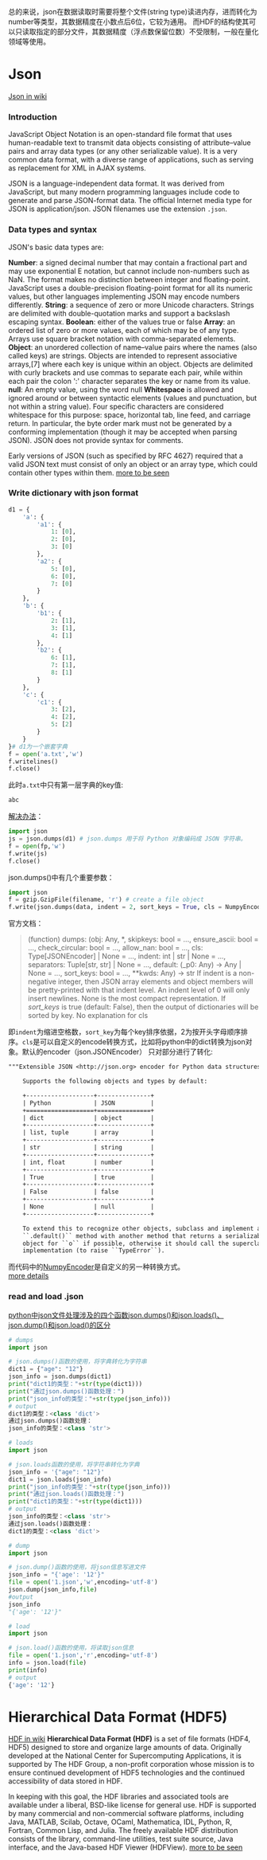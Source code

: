 
总的来说，json在数据读取时需要将整个文件(string type)读进内存，进而转化为number等类型，其数据精度在小数点后6位，它较为通用。
而HDF的结构使其可以只读取指定的部分文件，其数据精度（浮点数保留位数）不受限制，一般在量化领域等使用。

# Json
[Json in wiki](https://en.wikipedia.org/wiki/JSON)
### Introduction
JavaScript Object Notation is an open-standard file format that uses human-readable text to transmit data objects consisting of attribute–value pairs and array data types (or any other serializable value). It is a very common data format, with a diverse range of applications, such as serving as replacement for XML in AJAX systems.

JSON is a language-independent data format. It was derived from JavaScript, but many modern programming languages include code to generate and parse JSON-format data. The official Internet media type for JSON is application/json. JSON filenames use the extension `.json`.

### Data types and syntax

JSON's basic data types are:

**Number**: a signed decimal number that may contain a fractional part and may use exponential E notation, but cannot include non-numbers such as NaN. The format makes no distinction between integer and floating-point. JavaScript uses a double-precision floating-point format for all its numeric values, but other languages implementing JSON may encode numbers differently.
**String**: a sequence of zero or more Unicode characters. Strings are delimited with double-quotation marks and support a backslash escaping syntax.
**Boolean**: either of the values true or false
**Array**: an ordered list of zero or more values, each of which may be of any type. Arrays use square bracket notation with comma-separated elements.
**Object**: an unordered collection of name–value pairs where the names (also called keys) are strings. Objects are intended to represent associative arrays,[7] where each key is unique within an object. Objects are delimited with curly brackets and use commas to separate each pair, while within each pair the colon ':' character separates the key or name from its value.
**null**: An empty value, using the word null
**Whitespace** is allowed and ignored around or between syntactic elements (values and punctuation, but not within a string value). Four specific characters are considered whitespace for this purpose: space, horizontal tab, line feed, and carriage return. In particular, the byte order mark must not be generated by a conforming implementation (though it may be accepted when parsing JSON). JSON does not provide syntax for comments.

Early versions of JSON (such as specified by RFC 4627) required that a valid JSON text must consist of only an object or an array type, which could contain other types within them.
[more to be seen](https://en.wikipedia.org/wiki/JSON)

### Write dictionary with json format
```python
d1 = {
    'a': {
        'a1': {
            1: [0],
            2: [0],
            3: [0]
        },
        'a2': {
            5: [0],
            6: [0],
            7: [0]
        }
    },
    'b': {
        'b1': {
            2: [1],
            3: [1],
            4: [1]
        },
        'b2': {
            6: [1],
            7: [1],
            8: [1]
        }
    },
    'c': {
        'c1': {
            3: [2],
            4: [2],
            5: [2]
        }
    }
}# d1为一个嵌套字典
f = open('a.txt','w')
f.writelines()
f.close()
```
此时`a.txt`中只有第一层字典的key值:
```txt
abc
```
[解决办法](https://www.cnblogs.com/xiexiaokui/p/10788828.html)：  
```python
import json
js = json.dumps(d1) # json.dumps 用于将 Python 对象编码成 JSON 字符串。
f = open(fp,'w')
f.write(js)
f.close()
```
json.dumps()中有几个重要参数：
```python
import json
f = gzip.GzipFile(filename, 'r') # create a file object
f.write(json.dumps(data, indent = 2, sort_keys = True, cls = NumpyEncoder))
```
官方文档：
>(function) dumps: (obj: Any, *, skipkeys: bool = ..., ensure_ascii: bool = ..., check_circular: bool = ..., allow_nan: bool = ..., cls: Type[JSONEncoder] | None = ..., indent: int | str | None = ..., separators: Tuple[str, str] | None = ..., default: (_p0: Any) -> Any | None = ..., sort_keys: bool = ..., **kwds: Any) -> str
>If indent is a non-negative integer, then JSON array elements and object members will be pretty-printed with that indent level. An indent level of 0 will only insert newlines. None is the most compact representation.
>If *sort_keys* is true (default: False), then the output of dictionaries will be sorted by key.
>No explanation for cls

即`indent`为缩进空格数，`sort_key`为每个key排序依据，2为按开头字母顺序排序。`cls`是可以自定义的encode转换方式，比如将python中的dict转换为json对象。默认的encoder（json.JSONEncoder） 只对部分进行了转化:
```txt
"""Extensible JSON <http://json.org> encoder for Python data structures.

    Supports the following objects and types by default:

    +-------------------+---------------+
    | Python            | JSON          |
    +===================+===============+
    | dict              | object        |
    +-------------------+---------------+
    | list, tuple       | array         |
    +-------------------+---------------+
    | str               | string        |
    +-------------------+---------------+
    | int, float        | number        |
    +-------------------+---------------+
    | True              | true          |
    +-------------------+---------------+
    | False             | false         |
    +-------------------+---------------+
    | None              | null          |
    +-------------------+---------------+

    To extend this to recognize other objects, subclass and implement a
    ``.default()`` method with another method that returns a serializable
    object for ``o`` if possible, otherwise it should call the superclass
    implementation (to raise ``TypeError``).
```
而代码中的[NumpyEncoder](https://pypi.org/project/numpyencoder/)是自定义的另一种转换方式。  
[more details](https://www.cnblogs.com/yxi-liu/p/9579770.html)  

### read and load .json 
[python中json文件处理涉及的四个函数json.dumps()和json.loads()、json.dump()和json.load()的区分](https://www.cnblogs.com/xiaomingzaixian/p/7286793.html)

```python 
# dumps
import json

# json.dumps()函数的使用，将字典转化为字符串
dict1 = {"age": "12"}
json_info = json.dumps(dict1)
print("dict1的类型："+str(type(dict1)))
print("通过json.dumps()函数处理：")
print("json_info的类型："+str(type(json_info)))
# output
dict1的类型：<class 'dict'>
通过json.dumps()函数处理：
json_info的类型：<class 'str'>
```
```python
# loads
import json

# json.loads函数的使用，将字符串转化为字典
json_info = '{"age": "12"}'
dict1 = json.loads(json_info)
print("json_info的类型："+str(type(json_info)))
print("通过json.loads()函数处理：")
print("dict1的类型："+str(type(dict1)))
# output
json_info的类型：<class 'str'>
通过json.loads()函数处理：
dict1的类型：<class 'dict'>
```
```python
# dump
import json

# json.dump()函数的使用，将json信息写进文件
json_info = "{'age': '12'}"
file = open('1.json','w',encoding='utf-8')
json.dump(json_info,file)
#output
json_info
"{'age': '12'}"
```
```python
# load
import json

# json.load()函数的使用，将读取json信息
file = open('1.json','r',encoding='utf-8')
info = json.load(file)
print(info)
# output
{'age': '12'}
```

# Hierarchical Data Format (HDF5)
[HDF in wiki](https://en.wikipedia.org/wiki/Hierarchical_Data_Format)
**Hierarchical Data Format (HDF)** is a set of file formats (HDF4, HDF5) designed to store and organize large amounts of data. Originally developed at the National Center for Supercomputing Applications, it is supported by The HDF Group, a non-profit corporation whose mission is to ensure continued development of HDF5 technologies and the continued accessibility of data stored in HDF.

In keeping with this goal, the HDF libraries and associated tools are available under a liberal, BSD-like license for general use. HDF is supported by many commercial and non-commercial software platforms, including Java, MATLAB, Scilab, Octave, OCaml, Mathematica, IDL, Python, R, Fortran, Common Lisp, and Julia. The freely available HDF distribution consists of the library, command-line utilities, test suite source, Java interface, and the Java-based HDF Viewer (HDFView).
[more to be seen](https://en.wikipedia.org/wiki/Hierarchical_Data_Format)
